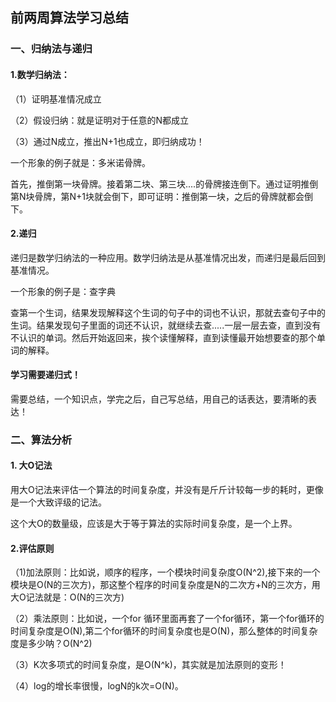 ## 前两周算法学习总结

### 一、归纳法与递归

#### 1.数学归纳法：

（1）证明基准情况成立

（2）假设归纳：就是证明对于任意的N都成立

（3）通过N成立，推出N+1也成立，即归纳成功！

一个形象的例子就是：多米诺骨牌。

首先，推倒第一块骨牌。接着第二块、第三块....的骨牌接连倒下。通过证明推倒第N块骨牌，第N+1块就会倒下，即可证明：推倒第一块，之后的骨牌就都会倒下。

#### 2.递归

递归是数学归纳法的一种应用。数学归纳法是从基准情况出发，而递归是最后回到基准情况。

一个形象的例子是：查字典

查第一个生词，结果发现解释这个生词的句子中的词也不认识，那就去查句子中的生词。结果发现句子里面的词还不认识，就继续去查.....一层一层去查，直到没有不认识的单词。然后开始返回来，挨个读懂解释，直到读懂最开始想要查的那个单词的解释。

#### 学习需要递归式！

需要总结，一个知识点，学完之后，自己写总结，用自己的话表达，要清晰的表达！

### 二、算法分析

#### 1. 大O记法

用大O记法来评估一个算法的时间复杂度，并没有是斤斤计较每一步的耗时，更像是一个大致评级的记法。

这个大O的数量级，应该是大于等于算法的实际时间复杂度，是一个上界。

#### 2.评估原则

（1)加法原则：比如说，顺序的程序，一个模块时间复杂度O(N^2),接下来的一个模块是O(N的三次方)，那这整个程序的时间复杂度是N的二次方+N的三次方，用大O记法就是：O(N的三次方)

（2）乘法原则：比如说，一个for 循环里面再套了一个for循环，第一个for循环的时间复杂度是O(N),第二个for循环的时间复杂度也是O(N)，那么整体的时间复杂度是多少呐？O(N^2)

（3）K次多项式的时间复杂度，是O(N^k)，其实就是加法原则的变形！

（4）log的增长率很慢，logN的k次=O(N)。





